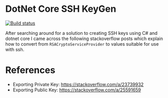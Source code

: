# DotNet Core SSH KeyGen

[![Build status](https://ci.appveyor.com/api/projects/status/b0jfpp2jvslo3mj8?svg=true)](https://ci.appveyor.com/project/ShawInnes/sshkeygenerator)

After searching around for a solution to creating SSH keys using C# and dotnet core I came across the following stackoverflow posts which explain how to convert from `RSACryptoServiceProvider` to values suitable for use with ssh.

# References

- Exporting Private Key: https://stackoverflow.com/a/23739932
- Exporting Public Key: https://stackoverflow.com/a/25591659
